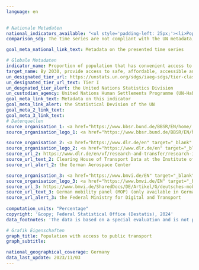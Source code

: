 ```yaml
---
language: en
    

# Nationale Metadaten    
national_indicators_available: "<ul style='padding-left: 25px;'><li>Population with access to public transport (within 500 meters)</li> <li> Population with access to public transport (within 10 minutes walking distance)</li></ul>"    
comparison_sdg: The time series are not compliant with the UN metadata, but provide additional information.    

goal_meta_national_link_text: Metadata on the presented time series    

# Globale Metadaten    
indicator_name: Proportion of population that has convenient access to public transport, by sex, age and persons with disabilities    
target_name: By 2030, provide access to safe, affordable, accessible and sustainable transport systems for all, improving road safety, notably by expanding public transport, with special attention to the needs of those in vulnerable situations, women, children, persons with disabilities and older persons    
un_designated_tier_url: https://unstats.un.org/sdgs/iaeg-sdgs/tier-classification/    
un_designated_tier_url_text: Tier I    
un_desgnated_tier_alert: the United Nations Statistics Division    
un_custodian_agency: United Nations Human Settlements Programme (UN-Habitat)    
goal_meta_link_text: Metadata on this indicator    
goal_meta_link_alert: the Statistical Devision of the UN    
goal_meta_2_link_text:     
goal_meta_3_link_text:         
# Datenquellen
source_organisation_1: <a href="https://www.bbsr.bund.de/BBSR/EN/home/_node.html" target="_blank" onclick="return confirm_alert('the Federal Office for Research on Building, Urban Affairs and Spatial Development','En');" title="Click here to go to the website of the organisation Federal Office for Research on Building, Urban Affairs and Spatial Development."> Federal Office for Research on Building, Urban Affairs and Spatial Development </a>
source_organisation_logo_1: <a href="https://www.bbsr.bund.de/BBSR/EN/home/_node.html" target="_blank" onclick="return confirm_alert('the Federal Office for Research on Building, Urban Affairs and Spatial Development','En');"><img src="https://sdg-indikatoren.de/public/OrgImgEn/bbsr.png" alt="Logo bbsr" style="height:60px; width:148px"/></a>

source_organisation_2: <a href="https://www.dlr.de/en" target="_blank" onclick="return confirm_alert('the German Aerospace Center','En');" title="Click here to go to the website of the organisation German Aerospace Center."> German Aerospace Center </a>
source_organisation_logo_2: <a href="https://www.dlr.de/en" target="_blank" onclick="return confirm_alert('the German Aerospace Center','En');"><img src="https://sdg-indikatoren.de/public/OrgImgEn/dlr.png" alt="Logo dlr" style="height:60px; width:148px"/></a>
source_url_2: https://www.dlr.de/en/vf/research-and-transfer/research-infrastructure/clearingstelle-verkehr
source_url_text_2: Clearing House of Transport Data at the Institute of Transport Research
source_url_alert_2: the German Aerospace Center

source_organisation_3: <a href="https://www.bmvi.de/EN" target="_blank" onclick="return confirm_alert('the Federal Ministry for Digital and Transport','En');" title="Click here to go to the website of the organisation Federal Ministry for Digital and Transport."> Federal Ministry for Digital and Transport </a>
source_organisation_logo_3: <a href="https://www.bmvi.de/EN" target="_blank" onclick="return confirm_alert('the Federal Ministry for Digital and Transport','En');"><img src="https://sdg-indikatoren.de/public/OrgImgEn/bmdv.png" alt="Logo bmdv" style="height:60px; width:148px"/></a>
source_url_3: https://www.bmvi.de/SharedDocs/DE/Artikel/G/deutsches-mobilitaetspanel.html
source_url_text_3: German mobility panel (MOP) (only available in German)
source_url_alert_3: the Federal Ministry for Digital and Transport
    
computation_units: "Percentage"    
copyright: '&copy; Federal Statistical Office (Destatis), 2024'    
data_footnotes: 'The data is based on a special evaluation and is not publicly available.<br>• Accessibility within 500 m:  Data is only available from 2016.'    

# Grafik Eigenschaften    
graph_title: Population with access to public transport
graph_subtitle:     

national_geographical_coverage: Germany    
data_last_update: 2023/11/03    
---
```


<span></span>